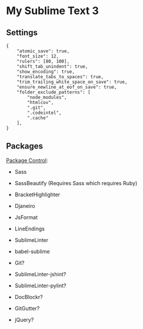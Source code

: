 # My Sublime Text 3

## Settings

```
{
    "atomic_save": true,
    "font_size": 12,
    "rulers": [80, 100],
    "shift_tab_unindent": true,
    "show_encoding": true,
    "translate_tabs_to_spaces": true,
    "trim_trailing_white_space_on_save": true,
    "ensure_newline_at_eof_on_save": true,
    "folder_exclude_patterns": [
        "node_modules",
        "htmlcov",
        ".git",
        ".codeintel",
        ".cache"
    ],
}
```

## Packages

[Package Control](https://packagecontrol.io/installation):

- Sass
- SassBeautify (Requires Sass which requires Ruby)
- BracketHighlighter
- Djaneiro
- JsFormat
- LineEndings
- SublimeLinter
- babel-sublime

- Git?
- SublimeLinter-jshint?
- SublimeLinter-pylint?
- DocBlockr?
- GitGutter?
- jQuery?
